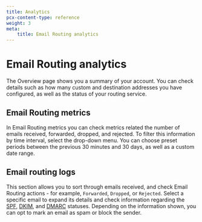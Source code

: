 ```yaml
---
title: Analytics
pcx-content-type: reference
weight: 3
meta:
    title: Email Routing analytics
---
```


# Email Routing analytics

The Overview page shows you a summary of your account. You can check details such as how many custom and destination addresses you have configured, as well as the status of your routing service. 

## Email Routing metrics 

In Email Routing metrics you can check metrics related the number of emails received, forwarded, dropped, and rejected. To filter this information by time interval, select the drop-down menu. You can choose preset periods between the previous 30 minutes and 30 days, as well as a custom date range.

## Email routing logs

This section allows you to sort through emails received, and check Email Routing actions - for example, `Forwarded`, `Dropped`, or `Rejected`. Select a specific email to expand its details and check information regarding the [SPF](https://datatracker.ietf.org/doc/html/rfc7208), [DKIM](https://datatracker.ietf.org/doc/html/rfc6376), and [DMARC](https://datatracker.ietf.org/doc/html/rfc7489) statuses. Depending on the information shown, you can opt to mark an email as spam or block the sender.